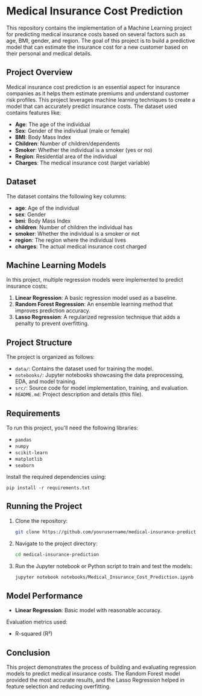 # Medical Insurance Cost Prediction

This repository contains the implementation of a Machine Learning project for predicting medical insurance costs based on several factors such as age, BMI, gender, and region. The goal of this project is to build a predictive model that can estimate the insurance cost for a new customer based on their personal and medical details.

## Project Overview

Medical insurance cost prediction is an essential aspect for insurance companies as it helps them estimate premiums and understand customer risk profiles. This project leverages machine learning techniques to create a model that can accurately predict insurance costs. The dataset used contains features like:

- **Age**: The age of the individual
- **Sex**: Gender of the individual (male or female)
- **BMI**: Body Mass Index
- **Children**: Number of children/dependents
- **Smoker**: Whether the individual is a smoker (yes or no)
- **Region**: Residential area of the individual
- **Charges**: The medical insurance cost (target variable)

## Dataset

The dataset contains the following key columns:
- **age**: Age of the individual
- **sex**: Gender
- **bmi**: Body Mass Index
- **children**: Number of children the individual has
- **smoker**: Whether the individual is a smoker or not
- **region**: The region where the individual lives
- **charges**: The actual medical insurance cost charged

## Machine Learning Models

In this project, multiple regression models were implemented to predict insurance costs:

1. **Linear Regression**: A basic regression model used as a baseline.
2. **Random Forest Regression**: An ensemble learning method that improves prediction accuracy.
3. **Lasso Regression**: A regularized regression technique that adds a penalty to prevent overfitting.

## Project Structure

The project is organized as follows:

- `data/`: Contains the dataset used for training the model.
- `notebooks/`: Jupyter notebooks showcasing the data preprocessing, EDA, and model training.
- `src/`: Source code for model implementation, training, and evaluation.
- `README.md`: Project description and details (this file).

## Requirements

To run this project, you'll need the following libraries:
- `pandas`
- `numpy`
- `scikit-learn`
- `matplotlib`
- `seaborn`

Install the required dependencies using:
```
pip install -r requirements.txt
```

## Running the Project

1. Clone the repository:
   ```bash
   git clone https://github.com/yourusername/medical-insurance-prediction.git
   ```

2. Navigate to the project directory:
   ```bash
   cd medical-insurance-prediction
   ```

3. Run the Jupyter notebook or Python script to train and test the models:
   ```bash
   jupyter notebook notebooks/Medical_Insurance_Cost_Prediction.ipynb
   ```

## Model Performance

- **Linear Regression**: Basic model with reasonable accuracy.

Evaluation metrics used:
- R-squared (R²)

## Conclusion

This project demonstrates the process of building and evaluating regression models to predict medical insurance costs. The Random Forest model provided the most accurate results, and the Lasso Regression helped in feature selection and reducing overfitting.
